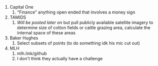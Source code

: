 

1. Capital One
	1. "Finance" anything open ended that involves a money sign
2. TAMIDS
	1. *Will be posted later on* but pull publicly available satellite imagery to determine size of cotton fields or cattle grazing area, calculate the internal space of these areas
3. Baker Hughes
	1. Select subsets of points (to do something idk his mic cut out)
4. MLH
	1. mlh.link/github
	2. I don't think they actually have a challenge